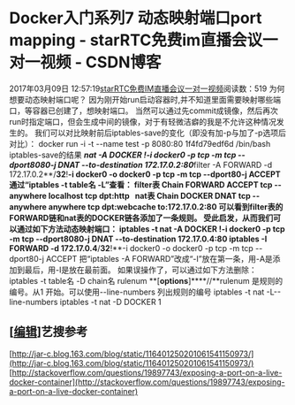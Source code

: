 # Docker入门系列7 动态映射端口port mapping - starRTC免费im直播会议一对一视频 - CSDN博客
2017年03月09日 12:57:19[starRTC免费IM直播会议一对一视频](https://me.csdn.net/elesos)阅读数：519
为何想要动态映射端口呢？
因为刚开始run启动容器时,并不知道里面需要映射哪些端口，等容器已创建了，想映射端口。
当然可以通过先commit成镜像，然后再次run时指定端口，但会生成中间的镜像，对于有轻微洁癖的我是不允许这种情况发生的。
我们可以对比映射前后iptables-save的变化（即没有加-p与加了-p选项后对比）：
docker run -i -t --name test -p 8080:80 1f4fd79edf6d /bin/bash
iptables-save的结果
*****nat
-A DOCKER **!**-i docker0 -p tcp -m tcp --dport8080-j DNAT --to-destination 172.17.0.2:80*****filter
-A FORWARD -d 172.17.0.2**/**32**!**-i docker0 -o docker0 -p tcp -m tcp --dport80-j ACCEPT
通过“iptables -t table名 -L”查看：
filter表
Chain FORWARD
ACCEPT     tcp  --  anywhere             localhost            tcp dpt:http
 
nat表
Chain DOCKER
DNAT       tcp  --  anywhere             anywhere             tcp dpt:webcache to:172.17.0.2:80
可以看到filter表的FORWARD链和nat表的DOCKER链各添加了一条规则。
受此启发，从而我们可以通过如下方法动态映射端口：
iptables -t nat -A DOCKER **!**-i docker0 -p tcp -m tcp --dport8080-j DNAT --to-destination 172.17.0.4:80
iptables -I FORWARD -d 172.17.0.4**/**32**!**-i docker0 -o docker0 -p tcp -m tcp --dport80-j ACCEPT
把“iptables -A FORWARD”改成“-I”放在第一条，用-A是添加到最后，用-I是放在最前面。
如果误操作了，可以通过如下方法删除：
iptables -t table名 -D chain名 rulenum **[**options**]****//**rulenum 是规则的编号。从1 开始。可以使用--line-numbers 列出规则的编号
iptables -t nat -L--line-numbers
iptables -t nat -D DOCKER 1
## [[编辑](http://192.168.1.100/elesos_com/index.php?title=Docker%E5%85%A5%E9%97%A8%E7%B3%BB%E5%88%977:%E5%8A%A8%E6%80%81%E6%98%A0%E5%B0%84%E7%AB%AF%E5%8F%A3port_mapping&action=edit&section=1)]艺搜参考
[http://jar-c.blog.163.com/blog/static/116401250201061541150973/](http://jar-c.blog.163.com/blog/static/116401250201061541150973/)
[http://stackoverflow.com/questions/19897743/exposing-a-port-on-a-live-docker-container](http://stackoverflow.com/questions/19897743/exposing-a-port-on-a-live-docker-container)
